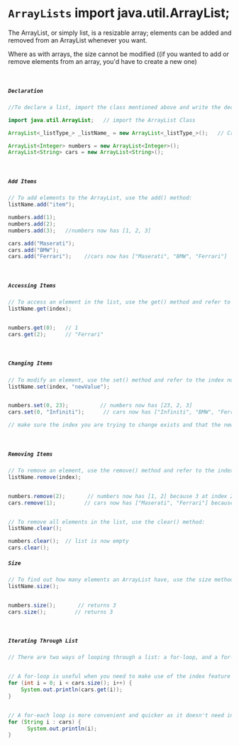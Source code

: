 # ```ArrayLists``` import java.util.ArrayList;
The ArrayList, or simply list, is a resizable array; elements can be added and removed from an ArrayList whenever you want.
<br>

Where as with arrays, the size cannot be modified ((if you wanted to add or remove elements from an array, you'd have to create a new one)

<br>

##### ```Declaration```
```Java
//To declare a list, import the class mentioned above and write the declare the following:

import java.util.ArrayList;   // import the ArrayList Class

ArrayList<_listType_> _listName_ = new ArrayList<_listType_>();   // Create an ArrayList object

ArrayList<Integer> numbers = new ArrayList<Integer>();
ArrayList<String> cars = new ArrayList<String>();
```
<br>


##### ```Add Items```
```Java
// To add elements to the ArrayList, use the add() method:
listName.add("item");

numbers.add(1);
numbers.add(2);
numbers.add(3);   //numbers now has [1, 2, 3]

cars.add("Maserati");
cars.add("BMW");
cars.add("Ferrari");    //cars now has ["Maserati", "BMW", "Ferrari"]
```
<br>


##### ```Accessing Items```
```Java
// To access an element in the list, use the get() method and refer to the index number (starts at 0 just like arrays):
listName.get(index);


numbers.get(0);   // 1
cars.get(2);      // "Ferrari"
```
<br>


##### ```Changing Items```
```Java
// To modify an element, use the set() method and refer to the index number and the new element:
listName.set(index, "newValue");


numbers.set(0, 23);          // numbers now has [23, 2, 3]
cars.set(0, "Infiniti");      // cars now has ["Infiniti", "BMW", "Ferrari"]

// make sure the index you are trying to change exists and that the new value is the same type as the list type
```
<br>


##### ```Removing Items```
```Java
// To remove an element, use the remove() method and refer to the index number:
listName.remove(index);


numbers.remove(2);       // numbers now has [1, 2] because 3 at index 2 was removed
cars.remove(1);         // cars now has ["Maserati", "Ferrari"] because "BMW" at index 1 was removed


// To remove all elements in the list, use the clear() method:
listName.clear();

numbers.clear();  // list is now empty
cars.clear();
```


##### ```Size```
```Java
// To find out how many elements an ArrayList have, use the size method
listName.size();


numbers.size();       // returns 3
cars.size();         // returns 3
```
<br>



##### ```Iterating Through List```
```Java
// There are two ways of looping through a list: a for-loop, and a for-each loop:


// A for-loop is useful when you need to make use of the index feature
for (int i = 0; i < cars.size(); i++) {
    System.out.println(cars.get(i));
}


// A for-each loop is more convenient and quicker as it doesn't need indices
for (String i : cars) {
      System.out.println(i);
}
```
<br>
